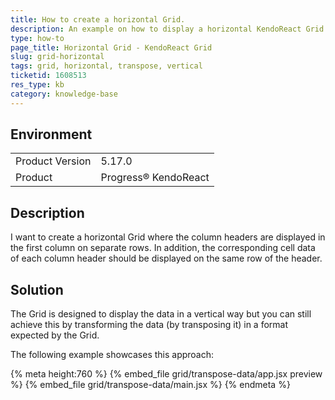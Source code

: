 ```yaml
---
title: How to create a horizontal Grid.
description: An example on how to display a horizontal KendoReact Grid.
type: how-to
page_title: Horizontal Grid - KendoReact Grid
slug: grid-horizontal
tags: grid, horizontal, transpose, vertical
ticketid: 1608513
res_type: kb
category: knowledge-base
---
```


## Environment
<table>
    <tbody>
	    <tr>
	    	<td>Product Version</td>
	    	<td>5.17.0</td>
	    </tr>
	    <tr>
	    	<td>Product</td>
	    	<td>Progress® KendoReact</td>
	    </tr>
    </tbody>
</table>


## Description

I want to create a horizontal Grid where the column headers are displayed in the first column on separate rows. In addition, the corresponding cell data of each column header should be displayed on the same row of the header.

## Solution

The Grid is designed to display the data in a vertical way but you can still achieve this by transforming the data (by transposing it) in a format expected by the Grid.

The following example showcases this approach:
 
{% meta height:760 %} 
{% embed_file grid/transpose-data/app.jsx preview %} 
{% embed_file grid/transpose-data/main.jsx %} 
{% endmeta %}
